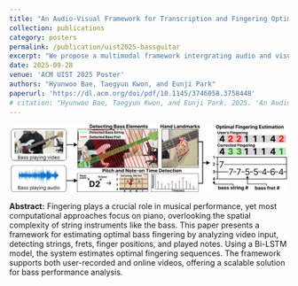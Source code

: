```yaml
---
title: "An Audio-Visual Framework for Transcription and Fingering Optimization in Bass Guitar Performance"
collection: publications
category: posters
permalink: /publication/uist2025-bassguitar
excerpt: "We propose a multimodal framework intergrating audio and visual informations for automatic transcription and fingering optimization in bass guitar performance."
date: 2025-09-28
venue: 'ACM UIST 2025 Poster'
authors: "Hyunwoo Bae, Taegyun Kwon, and Eunji Park"
paperurl: 'https://dl.acm.org/doi/pdf/10.1145/3746058.3758448'
# citation: "Hyunwoo Bae, Taegyun Kwon, and Eunji Park. 2025. 'An Audio-Visual Framework for Transcription and Fingering Optimization in Bass Guitar Performance.' <i>ACM UIST 2025 Poster</i>."
---
```


![UIST Poster Preview](/images/UIST2025-preview.png)

**Abstract:**
Fingering plays a crucial role in musical performance, yet most computational approaches focus on piano, overlooking the spatial complexity of string instruments like the bass. This paper presents a framework for estimating optimal bass fingering by analyzing video input, detecting strings, frets, finger positions, and played notes. Using a Bi-LSTM model, the system estimates optimal fingering sequences. The framework supports both user-recorded and online videos, offering a scalable solution for bass performance analysis.
